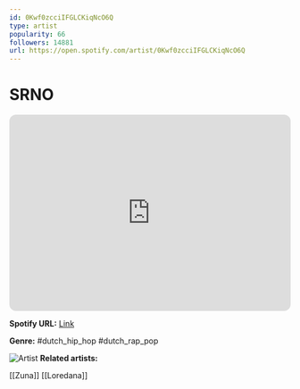 ```yaml
---
id: 0Kwf0zcciIFGLCKiqNcO6Q
type: artist
popularity: 66
followers: 14881
url: https://open.spotify.com/artist/0Kwf0zcciIFGLCKiqNcO6Q
---
```

# SRNO

<iframe style="border-radius:12px" src="https://open.spotify.com/embed/artist/0Kwf0zcciIFGLCKiqNcO6Q" width="100%" height="352" frameBorder="0" allowfullscreen="" allow="autoplay; clipboard-write; encrypted-media; fullscreen; picture-in-picture" loading="lazy"></iframe>

**Spotify URL:** [Link](https://open.spotify.com/artist/0Kwf0zcciIFGLCKiqNcO6Q)

**Genre:**  #dutch_hip_hop #dutch_rap_pop

![Artist](https://i.scdn.co/image/ab6761610000e5eb25dbd40bb5c912aef6e116a0)
**Related artists:**

[[Zuna]]
[[Loredana]]
